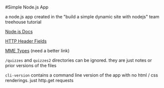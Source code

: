 #Simple Node.js App

a node.js app created in the "build a simple dynamic site with nodejs" team treehouse tutorial

[Node.js Docs](https://nodejs.org/api/all.html)

[HTTP Header Fields](https://en.wikipedia.org/wiki/List_of_HTTP_header_fields)

[MME Types](http://www.sitepoint.com/web-foundations/mime-types-complete-list/) (need a better link)


`/quizzes` and `quizzes2` directories can be ignored. they are just notes or prior versions of the files

`cli-version` contains a command line version of the app with no html / css renderings.  just http.get requests